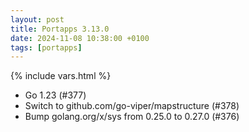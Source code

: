 ```yaml
---
layout: post
title: Portapps 3.13.0
date: 2024-11-08 10:38:00 +0100
tags: [portapps]
---
```

{% include vars.html %}

* Go 1.23 (#377)
* Switch to github.com/go-viper/mapstructure (#378)
* Bump golang.org/x/sys from 0.25.0 to 0.27.0 (#376)
